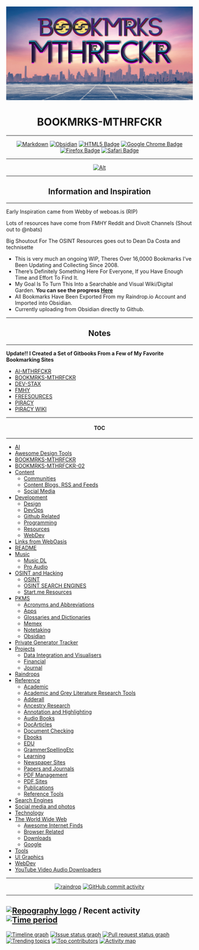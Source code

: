 ![](Pasted%20image%2020221028120944.png)

<h1 align="center">BOOKMRKS-MTHRFCKR</h1>

---

<div align="center">

<a href="">![Markdown](https://img.shields.io/badge/markdown-%23000000.svg?style=for-the-badge&logo=markdown&logoColor=white)</a> <a href="">![Obsidian](https://img.shields.io/badge/Obsidian-%23483699.svg?style=for-the-badge&logo=obsidian&logoColor=white)</a> <a href="">![HTML5 Badge](https://img.shields.io/badge/HTML5-E34F26?logo=html5&logoColor=fff&style=for-the-badge)</a> <a href="">![Google Chrome Badge](https://img.shields.io/badge/Google%20Chrome-4285F4?logo=googlechrome&logoColor=fff&style=for-the-badge)</a> <a href="">![Firefox Badge](https://img.shields.io/badge/Firefox-FF7139?logo=firefox&logoColor=fff&style=for-the-badge)</a> <a href="">![Safari Badge](https://img.shields.io/badge/Safari-000?logo=safari&logoColor=fff&style=for-the-badge)</a>

</div>

---

<div align="center">

<a href="">![Alt](https://repobeats.axiom.co/api/embed/058f67c6e07c9c5a0916dbd17ad34b4909ae5f7a.svg "Repobeats analytics image")</a>

</div>

---

<h2 align="center">Information and Inspiration</h2>

---

Early Inspiration came from Webby of weboas.is (RIP)

Lots of resources have come from FMHY Reddit and Divolt Channels (Shout out to @nbats)

Big Shoutout For The OSINT Resources goes out to Dean Da Costa and technisette

- This is very much an ongoing WIP, Theres Over 16,0000 Bookmarks I’ve Been Updating and Collecting Since 2008.
- There’s Definitely Something Here For Everyone, If you Have Enough Time and Effort To Find It.
- My Goal Is To Turn This Into a Searchable and Visual Wiki/Digital Garden. **You can see the progress [Here](https://mthrfkr.netlify.app/)**
- All Bookmarks Have Been Exported From my Raindrop.io Account and Imported into Obsidian.
- Currently uploading from Obsidian directly to Github.

---

<h2 align="center">Notes</h2>

---

**Update!! I Created a Set of Gitbooks From a Few of My Favorite Bookmarking Sites**

- [AI-MTHRFCKR](https://whoisdsmith.gitbook.io/ai-mf/)
- [BOOKMRKS-MTHRFCKR](https://fckr.gitbook.io/marx/)
- [DEV-STAX](https://fckr.gitbook.io/marx/v/dev-stax/)
- [FMHY](https://fckr.gitbook.io/marx/v/fmhy/)
- [FREESOURCES](https://fckr.gitbook.io/marx/v/freesources/)
- [PIRACY](https://fckr.gitbook.io/marx/v/pircy/)
- [PIRACY WIKI](https://fckr.gitbook.io/marx/v/piracy-wiki/)




---

<h4 align="center">TOC</h4>

---

- [AI](AI.md)
- [Awesome Design Tools](Awesome%20Design%20Tools.md)
- [BOOKMRKS-MTHRFCKR](BOOKMRKS-MTHRFCKR.md)
- [BOOKMRKS-MTHRFCKR-02](BOOKMRKS-MTHRFCKR-02.md)
- [Content](Content.md)
  - [Communities](Communities.md)
  - [Content Blogs, RSS and Feeds](Content%20Blogs,%20RSS%20and%20Feeds.md)
  - [Social Media](Social%20Media.md)
- [Development](Development.md)
  - [Design](Design.md)
  - [DevOps](DevOps.md)
  - [Github Related](Github%20Related.md)
  - [Programming](Programming.md)
  - [Resources](Resources.md)
  - [WebDev](WebDev.md)
- [Links from WebOasis](Links%20from%20WebOasis.md)
- [README](README.md)
- [Music](Music.md)
  - [Music DL](Music%20DL.md)
  - [Pro Audio](Pro%20Audio.md)
- [OSINT and Hacking](OSINT%20and%20Hacking.md)
  - [OSINT](OSINT.md)
  - [OSINT SEARCH ENGINES](OSINT%20SEARCH%20ENGINES.md)
  - [Start.me Resources](Start.me%20Resources.md)
- [PKMS](PKMS.md)
  - [Acronyms and Abbreviations](Acronyms%20and%20Abbreviations.md)
  - [Apps](Apps.md)
  - [Glossaries and Dictionaries](Glossaries%20and%20Dictionaries.md)
  - [Memex](Memex.md)
  - [Notetaking](Notetaking.md)
  - [Obsidian](Obsidian.md)
- [Private Generator Tracker](Private%20Generator%20Tracker.md)
- [Projects](Projects.md)
  - [Data Integration and Visualisers](Data%20Integration%20and%20Visualisers.md)
  - [Financial](Financial.md)
  - [Journal](Journal.md)
- [Raindrops](Raindrops.md)
- [Reference](Reference.md)
  - [Academic](Academic.md)
  - [Academic and Grey Literature Research Tools](Academic%20and%20Grey%20Literature%20Research%20Tools.md)
  - [Adderall](Adderall.md)
  - [Ancestry Research](Ancestry%20Research.md)
  - [Annotation and Highlighting](Annotation%20and%20Highlighting.md)
  - [Audio Books](Audio%20Books.md)
  - [DocArticles](DocArticles.md)
  - [Document Checking](Document%20Checking.md)
  - [Ebooks](Ebooks.md)
  - [EDU](EDU.md)
  - [GrammerSpellingEtc](GrammerSpellingEtc.md)
  - [Learning](Learning.md)
  - [Newspaper Sites](Newspaper%20Sites.md)
  - [Papers and Journals](Papers%20and%20Journals.md)
  - [PDF Management](PDF%20Management.md)
  - [PDF Sites](PDF%20Sites.md)
  - [Publications](Publications.md)
  - [Reference Tools](Reference%20Tools.md)
- [Search Engines](Search%20Engines.md)
- [Social media and photos](Social%20media%20and%20photos.md)
- [Technology](Technology.md)
- [The World Wide Web](The%20World%20Wide%20Web.md)
  - [Awesome Internet Finds](Awesome%20Internet%20Finds.md)
  - [Browser Related](Browser%20Related.md)
  - [Downloads](Downloads.md)
  - [Google](Google.md)
- [Tools](Tools.md)
- [UI Graphics](UI%20Graphics.md)
- [WebDev](WebDev.md)
- [YouTube Video  Audio Downloaders](YouTube%20Video%20%20Audio%20Downloaders.md)




---

<div align="center">

<a href="">![raindrop](https://img.shields.io/badge/Raindrop.io-whoisdsmith-blue)</a> <a href="">![GitHub commit activity](https://img.shields.io/github/commit-activity/w/whoisdsmith/BOOKMRKS-MTHRFCKR)</a>

</div>

---

## [![Repography logo](https://images.repography.com/logo.svg)](https://repography.com) / Recent activity [![Time period](https://images.repography.com/28057144/whoisdsmith/BOOKMRKS-MTHRFCKR/recent-activity/830a4a45c6e247eaec363ba774478d52_badge.svg)](https://repography.com)

[![Timeline graph](https://images.repography.com/28057144/whoisdsmith/BOOKMRKS-MTHRFCKR/recent-activity/830a4a45c6e247eaec363ba774478d52_timeline.svg)](https://github.com/whoisdsmith/BOOKMRKS-MTHRFCKR/commits)
[![Issue status graph](https://images.repography.com/28057144/whoisdsmith/BOOKMRKS-MTHRFCKR/recent-activity/830a4a45c6e247eaec363ba774478d52_issues.svg)](https://github.com/whoisdsmith/BOOKMRKS-MTHRFCKR/issues)
[![Pull request status graph](https://images.repography.com/28057144/whoisdsmith/BOOKMRKS-MTHRFCKR/recent-activity/830a4a45c6e247eaec363ba774478d52_prs.svg)](https://github.com/whoisdsmith/BOOKMRKS-MTHRFCKR/pulls)
[![Trending topics](https://images.repography.com/28057144/whoisdsmith/BOOKMRKS-MTHRFCKR/recent-activity/830a4a45c6e247eaec363ba774478d52_words.svg)](https://github.com/whoisdsmith/BOOKMRKS-MTHRFCKR/commits)
[![Top contributors](https://images.repography.com/28057144/whoisdsmith/BOOKMRKS-MTHRFCKR/recent-activity/830a4a45c6e247eaec363ba774478d52_users.svg)](https://github.com/whoisdsmith/BOOKMRKS-MTHRFCKR/graphs/contributors)
[![Activity map](https://images.repography.com/28057144/whoisdsmith/BOOKMRKS-MTHRFCKR/recent-activity/830a4a45c6e247eaec363ba774478d52_map.svg)](https://github.com/whoisdsmith/BOOKMRKS-MTHRFCKR/commits)

